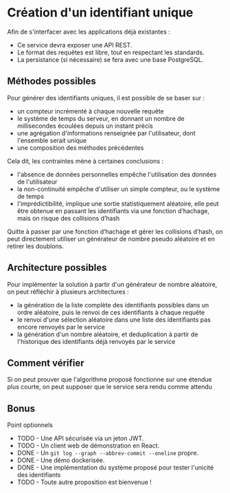 # Création d'un identifiant unique

Afin de s'interfacer avec les applications déjà existantes :
- Ce service devra exposer une API REST.
- Le format des requêtes est libre, tout en respectant les standards.
- La persistance (si nécessaire) se fera avec une base PostgreSQL.

## Méthodes possibles
Pour générer des identifiants uniques, il est possible de se baser sur :
 - un compteur incrémenté à chaque nouvelle requête
 - le système de temps du serveur, en donnant un nombre de millisecondes écoulées depuis un instant précis
 - une agrégation d'informations renseignée par l'utilisateur, dont l'ensemble serait unique
 - une composition des méthodes précédentes
  
Cela dit, les contraintes mène à certaines conclusions :
 - l'absence de données personnelles empêche l'utilisation des données de l'utilisateur
 - la non-continuité empêche d'utiliser un simple compteur, ou le système de temps
 - l'imprédictibilité, implique une sortie statistiquement aléatoire, 
 elle peut être obtenue en passant les identifiants via une fonction d’hachage, mais on risque des collisions d’hash
 
Quitte à passer par une fonction d’hachage et gérer les collisions d’hash, 
on peut directement utiliser un générateur de nombre pseudo aléatoire et en retirer les doublons.

## Architecture possibles
Pour implémenter la solution à partir d'un générateur de nombre aléatoire, on peut réfléchir à plusieurs architectures :
 - la génération de la liste complète des identifiants possibles dans un ordre aléatoire, puis le renvoi de ces identifiants à chaque requête
 - le renvoi d'une sélection aléatoire dans une liste des identifiants pas encore renvoyés par le service
 - la génération d'un nombre aléatoire, et deduplication à partir de l'historique des identifiants déjà renvoyés par le service

## Comment vérifier
Si on peut prouver que l'algorithme proposé fonctionne sur une étendue plus courte, on peut supposer que le service sera rendu comme attendu

## Bonus
Point optionnels
 - TODO - Une API sécurisée via un jeton JWT.
 - TODO - Un client web de démonstration en React.
 - DONE - Un `git log --graph --abbrev-commit --oneline` propre.
 - DONE - Une démo dockerisée.
 - DONE - Une implémentation du système proposé pour tester l'unicité des identifiants
 - TODO - Toute autre proposition est bienvenue !